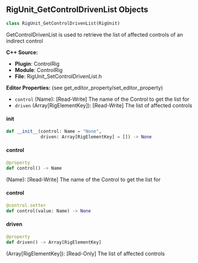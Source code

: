 ## RigUnit_GetControlDrivenList Objects

```python
class RigUnit_GetControlDrivenList(RigUnit)
```

GetControlDrivenList is used to retrieve the list of affected controls of an indirect control

**C++ Source:**

- **Plugin**: ControlRig
- **Module**: ControlRig
- **File**: RigUnit_SetControlDrivenList.h

**Editor Properties:** (see get_editor_property/set_editor_property)

- ``control`` (Name):  [Read-Write] The name of the Control to get the list for
- ``driven`` (Array[RigElementKey]):  [Read-Write] The list of affected controls

<a id="unreal.RigUnit_GetControlDrivenList.__init__"></a>

#### __init__

```python
def __init__(control: Name = "None",
             driven: Array[RigElementKey] = []) -> None
```

<a id="unreal.RigUnit_GetControlDrivenList.control"></a>

#### control

```python
@property
def control() -> Name
```

(Name):  [Read-Write] The name of the Control to get the list for

<a id="unreal.RigUnit_GetControlDrivenList.control"></a>

#### control

```python
@control.setter
def control(value: Name) -> None
```

<a id="unreal.RigUnit_GetControlDrivenList.driven"></a>

#### driven

```python
@property
def driven() -> Array[RigElementKey]
```

(Array[RigElementKey]):  [Read-Only] The list of affected controls

<a id="unreal.RigUnit_SetControlDrivenList"></a>